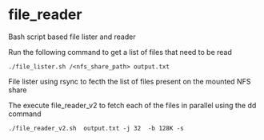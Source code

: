 # file_reader
Bash script based file lister and reader

Run the following command to get a list of files that need to be read
```
./file_lister.sh /<nfs_share_path> output.txt
```
File lister using rsync to fecth the list of files present on the mounted NFS share

The execute file_reader_v2 to fetch each of the files in parallel using the dd command 

```
./file_reader_v2.sh  output.txt -j 32  -b 128K -s
```
